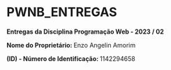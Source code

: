# PWNB_ENTREGAS

<b> Entregas da Disciplina Programação Web - 2023 / 02 </b> 

<b> Nome do Proprietário: </b> Enzo Angelin Amorim

<b> (ID) - Número de Identificação: </b> 1142294658
